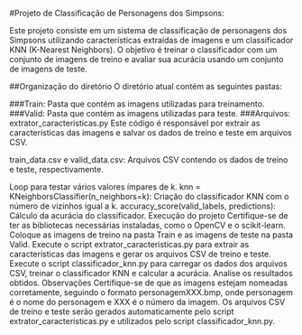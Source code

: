 #Projeto de Classificação de Personagens dos Simpsons:

Este projeto consiste em um sistema de classificação de personagens dos Simpsons utilizando características extraídas de imagens e um classificador KNN (K-Nearest Neighbors). O objetivo é treinar o classificador com um conjunto de imagens de treino e avaliar sua acurácia usando um conjunto de imagens de teste.

##Organização do diretório
O diretório atual contém as seguintes pastas:

###Train:
  Pasta que contém as imagens utilizadas para treinamento.
###Valid:
  Pasta que contém as imagens utilizadas para teste.
###Arquivos:
extrator_caracteristicas.py
Este código é responsável por extrair as características das imagens e salvar os dados de treino e teste em arquivos CSV.

train_data.csv e valid_data.csv: Arquivos CSV contendo os dados de treino e teste, respectivamente.

Loop para testar vários valores ímpares de k.
knn = KNeighborsClassifier(n_neighbors=k): Criação do classificador KNN com o número de vizinhos igual a k.
accuracy_score(valid_labels, predictions): Cálculo da acurácia do classificador.
Execução do projeto
Certifique-se de ter as bibliotecas necessárias instaladas, como o OpenCV e o scikit-learn.
Coloque as imagens de treino na pasta Train e as imagens de teste na pasta Valid.
Execute o script extrator_caracteristicas.py para extrair as características das imagens e gerar os arquivos CSV de treino e teste.
Execute o script classificador_knn.py para carregar os dados dos arquivos CSV, treinar o classificador KNN e calcular a acurácia.
Analise os resultados obtidos.
Observações
Certifique-se de que as imagens estejam nomeadas corretamente, seguindo o formato personagemXXX.bmp, onde personagem é o nome do personagem e XXX é o número da imagem.
Os arquivos CSV de treino e teste serão gerados automaticamente pelo script extrator_caracteristicas.py e utilizados pelo script classificador_knn.py.
